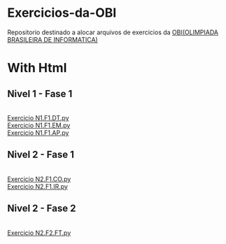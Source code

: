 # Exercicios-da-OBI
Repositorio destinado a alocar arquivos de exercicios da <a href = "https://olimpiada.ic.unicamp.br/">OBI(OLIMPIADA BRASILEIRA DE INFORMATICA)</a>

<!DOCTYPE html>
<html>
  <body>
   <h1>With Html</h1>
    <div id = "links">
     <h2> Nivel 1 - Fase 1 </h2><br>
     <a href = "https://olimpiada.ic.unicamp.br/pratique/p1/2020/f1/tesouro/">Exercicio N1.F1.DT.py<a/><br>
      <a href = "https://olimpiada.ic.unicamp.br/pratique/p1/2020/f1/emoticons/">Exercicio N1.F1.EM.py<a/><br>
      <a href = "https://olimpiada.ic.unicamp.br/pratique/p2/2020/f1/acelerador/">Exercicio N1.F1.AP.py<a/><br>
     <h2> Nivel 2 - Fase 1 </h2><br>
      <a href = "https://olimpiada.ic.unicamp.br/pratique/p2/2020/f1/camisetas/">Exercicio N2.F1.CO.py<a/><br>
      <a href = "https://olimpiada.ic.unicamp.br/pratique/p2/2020/f1/irmaos/">Exercicio N2.F1.IR.py<a/><br>
     <h2> Nivel 2 - Fase 2 </h2><br>
      <a href = "https://olimpiada.ic.unicamp.br/pratique/p2/2020/f2/fotografia/">Exercicio N2.F2.FT.py<a/> <br>
    </div>
  </body>
</html>
